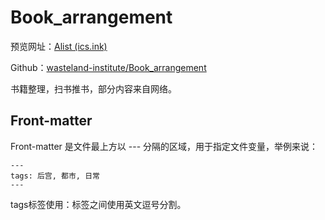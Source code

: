 # Book_arrangement
预览网址：[Alist (ics.ink)](https://alist.ics.ink/Edge01/Book_arrangement)

Github：[wasteland-institute/Book_arrangement](https://github.com/wasteland-institute/Book_arrangement)



书籍整理，扫书推书，部分内容来自网络。

## Front-matter 
Front-matter 是文件最上方以 --- 分隔的区域，用于指定文件变量，举例来说：
```text
---
tags: 后宫, 都市, 日常
---
```
tags标签使用：标签之间使用英文逗号分割。